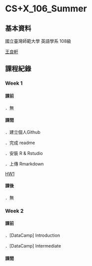 # CS+X_106_Summer
## 基本資料
  國立臺灣師範大學 英語學系 108級

  [王良軒](https://www.facebook.com/profile.php?id=100000374356307)


## 課程紀錄

### Week 1 

#### 課前
  ．無
#### 課間
  ．建立個人Github

  ．完成 readme

  ．安裝 R & Rstudio

  ．上傳 Rmarkdown

   [HW1](https://jason10130021.github.io/CS-X_106_Summer/week%201/hw1.html)

#### 課後
  ．無
### Week 2  

#### 課前
  ．[DataCamp] Introduction
  
  ．[DataCamp] Intermediate

#### 課間
